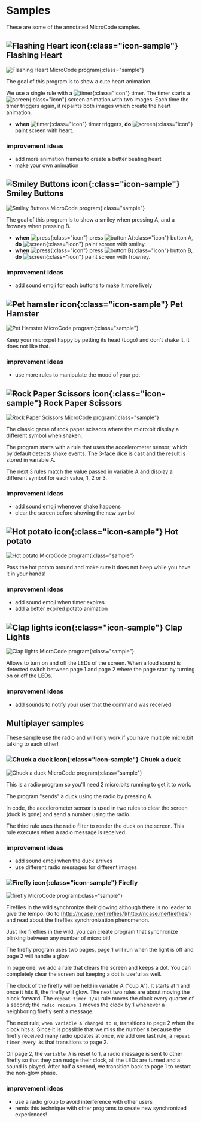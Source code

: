 # Samples

These are some of the annotated MicroCode
samples.

## ![Flashing Heart icon](./images/generated/icon_sample_flashing_heart.png){:class="icon-sample"} Flashing Heart

![Flashing Heart MicroCode program](./images/generated/sample_flashing_heart.png){:class="sample"}

The goal of this program is to show a cute heart animation.

We use a single rule with a ![timer](./images/generated/icon_S4.png){:class="icon"} timer. The timer starts a ![screen](./images/generated/icon_A5.png){:class="icon"} screen animation
with two images. Each time the timer triggers again, it repaints both images which create the heart animation.

-  **when** ![timer](./images/generated/icon_S4.png){:class="icon"} timer triggers, **do** ![screen](./images/generated/icon_A5.png){:class="icon"} paint screen with heart.

### improvement ideas

-   add more animation frames to create a better beating heart
-   make your own animation

## ![Smiley Buttons icon](./images/generated/icon_sample_smiley_buttons.png){:class="icon-sample"} Smiley Buttons

![Smiley Buttons MicroCode program](./images/generated/sample_smiley_buttons.png){:class="sample"}

The goal of this program is to show a smiley
when pressing A, and a frowney when
pressing B.

-   **when** ![press](./images/generated/icon_S2.png){:class="icon"} press ![button A](./images/generated/icon_F3.png){:class="icon"} button A, **do** ![screen](./images/generated/icon_A5.png){:class="icon"} paint screen with smiley.
-   **when** ![press](./images/generated/icon_S2.png){:class="icon"} press ![button B](./images/generated/icon_F4.png){:class="icon"} button B, **do** ![screen](./images/generated/icon_A5.png){:class="icon"} paint screen with frowney.

### improvement ideas

-   add sound emoji for each buttons to make it more lively

## ![Pet hamster icon](./images/generated/icon_sample_pet_hamster.png){:class="icon-sample"} Pet Hamster

![Pet Hamster MicroCode program](./images/generated/sample_pet_hamster.png){:class="sample"}

Keep your micro:pet happy by petting
its head (Logo) and don't shake it, it does not like that.

### improvement ideas

-   use more rules to manipulate the mood of your pet

## ![Rock Paper Scissors icon](./images/generated/icon_sample_rock_paper_scissors.png){:class="icon-sample"} Rock Paper Scissors

![Rock Paper Scissors MicroCode program](./images/generated/sample_rock_paper_scissors.png){:class="sample"}

The classic game of rock paper scissors
where the micro:bit display a different
symbol when shaken.

The program starts with a rule that uses
the accelerometer sensor; which by default
detects shake events. The 3-face dice is cast
and the result is stored in variable A.

The next 3 rules match the value passed in variable A
and display a different symbol for each value, 1, 2 or 3.

### improvement ideas

-   add sound emoji whenever shake happens
-   clear the screen before showing the new symbol

## ![Hot potato icon](./images/generated/icon_hot_potato.png){:class="icon-sample"} Hot potato

![Hot potato MicroCode program](./images/generated/sample_hot_potato.png){:class="sample"}

Pass the hot potato around and make
sure it does not beep while you have it
in your hands!

### improvement ideas

-   add sound emoji when timer expires
-   add a better expired potato animation

## ![Clap lights icon](./images/generated/icon_sample_clap_lights.png){:class="icon-sample"} Clap Lights

![Clap lights MicroCode program](./images/generated/sample_clap_lights.png){:class="sample"}

Allows to turn on and off the LEDs of the screen. When a loud sound is detected
switch between page 1 and page 2 where the page start by turning on or off the LEDs.

### improvement ideas

-   add sounds to notify your user that the command was received

## Multiplayer samples

These sample use the radio and will only work if you have multiple micro:bit talking to each other!

### ![Chuck a duck icon](./images/generated/icon_sample_chuck_a_duck.png){:class="icon-sample"} Chuck a duck

![Chuck a duck MicroCode program](./images/generated/sample_chuck_a_duck.png){:class="sample"}

This is a radio program so you'll need 2 micro:bits running to get it to work.

The program "sends" a duck using the radio
by pressing A.

In code, the accelerometer sensor is used
in two rules to clear the screen (duck is gone)
and send a number using the radio.

The third rule uses the radio filter to render
the duck on the screen. This rule executes
when a radio message is received.

### improvement ideas

-   add sound emoji when the duck arrives
-   use different radio messages for different images

### ![Firefly icon](./images/generated/icon_sample_firefly.png){:class="icon-sample"} Firefly

![firefly MicroCode program](./images/generated/sample_firefly.png){:class="sample"}

Fireflies in the wild synchronize their glowing although there is no leader to give the tempo.
Go to [http://ncase.me/fireflies/](http://ncase.me/fireflies/) and read about the fireflies synchronization phenomenon.

Just like fireflies in the wild, you can create program that synchronize blinking
between any number of micro:bit!

The firefly program uses two pages, page 1 will run when the light is off
and page 2 will handle a glow.

In page one, we add a rule that clears the screen and keeps a dot. You can completely clear
the screen but keeping a dot is useful as well.

The clock of the firefly will be held in variable A ("cup A"). It starts at 1 and once it hits 8, the firefly will glow. The next two rules are about moving the clock forward. The `repeat timer 1/4s` rule moves the clock every quarter of a second; the `radio receive 1` moves the clock by 1 whenever a neighboring firefly sent a message.

The next rule, `when variable A changed to 8`, transitions to page 2 when the clock hits `8`.
Since it is possible that we miss the number `8` because the firefly received many radio updates at once,
we add one last rule, a `repeat timer every 3s` that transitions to page 2.

On page 2, the `variable A` is reset to 1, a radio message is sent to other firefly so that they can nudge their clock, all the LEDs are turned and a sound is played.
After half a second, we transition back to page 1 to restart the non-glow phase.

### improvement ideas

-   use a radio group to avoid interference with other users
-   remix this technique with other programs to create new synchronized experiences!
